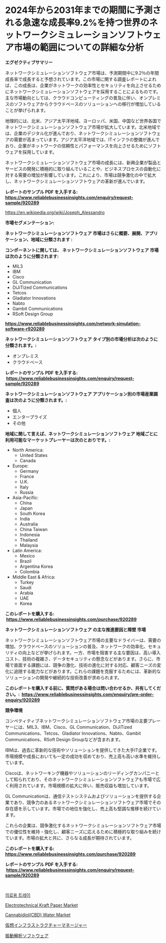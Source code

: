 <p><h1>2024年から2031年までの期間に予測される急速な成長率9.2%を持つ世界のネットワークシミュレーションソフトウェア市場の範囲についての詳細な分析</h1></p><p><strong>エグゼクティブサマリー</strong></p>
<p><p>ネットワークシミュレーションソフトウェア市場は、予測期間中に9.2％の年間成長率で成長すると予想されています。この市場に関する調査レポートによれば、この成長は、企業がネットワークの効率性とセキュリティを向上させるためにネットワークシミュレーションソフトウェアを採用することによるものです。主な市場動向としては、クラウドコンピューティングの普及に伴い、オンプレミスのソフトウェアからクラウドベースのソリューションへの移行が増加していることが挙げられます。</p><p>地理的には、北米、アジア太平洋地域、ヨーロッパ、米国、中国など世界各国でネットワークシミュレーションソフトウェア市場が拡大しています。北米地域では、企業のデジタル化が進んでおり、ネットワークシミュレーションソフトウェアの需要が高まっています。アジア太平洋地域では、ITインフラの整備が進んでおり、企業がネットワークの信頼性とパフォーマンスを向上させるためにソフトウェアを採用しています。</p><p>ネットワークシミュレーションソフトウェア市場の成長には、新興企業が製品とサービスの開発に積極的に取り組んでいることや、ビジネスプロセスの自動化に対する需要の増加が影響しています。これにより、市場は競争激化の中で拡大し、ネットワークシミュレーションソフトウェアの革新が進んでいます。</p></p>
<p><strong>レポートのサンプル PDF を入手する: <a href="https://www.reliablebusinessinsights.com/enquiry/request-sample/920289">https://www.reliablebusinessinsights.com/enquiry/request-sample/920289</a></strong></p>
<p><a href="https://en.wikipedia.org/wiki/Joseph_Alessandro">https://en.wikipedia.org/wiki/Joseph_Alessandro</a></p>
<p><strong>市場セグメンテーション:</strong></p>
<p><strong> ネットワークシミュレーションソフトウェア 市場はさらに概要、展開、アプリケーション、地域に分類されます :</strong></p>
<p><strong>コンポーネントに関しては、 ネットワークシミュレーションソフトウェア 市場は次のように分類されます: &nbsp;</strong></p>
<p><ul><li>MIL3</li><li>IBM</li><li>Cisco</li><li>GL Communication</li><li>DiJiTized Communications</li><li>Tetcos</li><li>Gladiator Innovations</li><li>Nabto</li><li>Gambit Communications</li><li>RSoft Design Group</li></ul></p>
<p><strong><a href="https://www.reliablebusinessinsights.com/network-simulation-software-r920289">https://www.reliablebusinessinsights.com/network-simulation-software-r920289</a></strong></p>
<p><strong> ネットワークシミュレーションソフトウェア タイプ別の市場分析は次のように分類されます。:</strong></p>
<p><ul><li>オンプレミス</li><li>クラウドベース</li></ul></p>
<p><strong>レポートのサンプル PDF を入手する: &nbsp;<a href="https://www.reliablebusinessinsights.com/enquiry/request-sample/920289">https://www.reliablebusinessinsights.com/enquiry/request-sample/920289</a></strong></p>
<p><strong> ネットワークシミュレーションソフトウェア アプリケーション別の市場産業調査は次のように分類されます。:</strong></p>
<p><ul><li>個人</li><li>エンタープライズ</li><li>その他</li></ul></p>
<p><strong>地域に関して言えば、ネットワークシミュレーションソフトウェア 地域ごとに利用可能なマーケットプレーヤーは次のとおりです。:</strong></p>
<p><ul>
    <li>
        North America:
        <ul>
            <li>United States</li>
            <li>Canada</li>
        </ul>
    </li>
    <li>
        Europe:
        <ul>
            <li>Germany</li>
            <li>France</li>
            <li>U.K.</li>
            <li>Italy</li>
            <li>Russia</li>
        </ul>
    </li>
    <li>
        Asia-Pacific:
        <ul>
            <li>China</li>
            <li>Japan</li>
            <li>South Korea</li>
            <li>India</li>
            <li>Australia</li>
            <li>China Taiwan</li>
            <li>Indonesia</li>
            <li>Thailand</li>
            <li>Malaysia</li>
        </ul>
    </li>
    <li>
        Latin America:
        <ul>
            <li>Mexico</li>
            <li>Brazil</li>
            <li>Argentina Korea</li>
            <li>Colombia</li>
        </ul>
    </li>
    <li>
        Middle East & Africa:
        <ul>
            <li>Turkey</li>
            <li>Saudi</li>
            <li>Arabia</li>
            <li>UAE</li>
            <li>Korea</li>
        </ul>
    </li>
    </ul></p>
<p><strong>このレポートを購入する: &nbsp;<a href="https://www.reliablebusinessinsights.com/purchase/920289">https://www.reliablebusinessinsights.com/purchase/920289</a></strong></p>
<p><strong>ネットワークシミュレーションソフトウェア の主な推進要因と障壁 市場</strong></p>
<p><p>ネットワークシミュレーションソフトウェア市場の主要なドライバーは、需要の増加、クラウドベースのソリューションの普及、ネットワークの効率化、セキュリティの向上などが挙げられます。一方、市場を阻害する主な要因は、高い導入コスト、技術の複雑さ、データセキュリティの懸念などがあります。さらに、市場で直面する課題には、競争の激化、技術の進化に対する対応、顧客ニーズの変化に追随する能力などがあります。これらの課題を克服するためには、革新的なソリューションの開発や継続的な技術改善が求められます。</p></p>
<p><strong>このレポートを購入する前に、質問がある場合は問い合わせるか、共有してください。:&nbsp; <a href="https://www.reliablebusinessinsights.com/enquiry/pre-order-enquiry/920289">https://www.reliablebusinessinsights.com/enquiry/pre-order-enquiry/920289</a></strong></p>
<p><strong>競争環境</strong></p>
<p><p>コンペティティブネットワークシミュレーションソフトウェア市場の主要プレーヤーには、MIL3、IBM、Cisco、GL Communication、DiJiTized Communications、Tetcos、Gladiator Innovations、Nabto、Gambit Communications、RSoft Design Groupなどが含まれます。</p><p>IBMは、過去に革新的な技術やソリューションを提供してきた大手IT企業です。市場規模や成長においても一定の成功を収めており、売上高も高い水準を維持しています。</p><p>Ciscoは、ネットワーキング機器やソリューションのリーディングカンパニーとして知られており、そのネットワークシミュレーションソフトウェアも市場で広く利用されています。市場規模の拡大に伴い、販売収益も増加しています。</p><p>GL Communicationは、通信テストシステムおよびソリューションを提供する企業であり、競争力のあるネットワークシミュレーションソフトウェア市場でその存在感を示しています。市場での地位を強化し、売上高も堅調な推移を続けています。</p><p>これらの企業は、競争激化するネットワークシミュレーションソフトウェア市場での優位性を維持・強化し、顧客ニーズに応えるために積極的な取り組みを続けています。市場の拡大と共に、さらなる成長が期待されています。</p></p>
<p><strong>このレポートを購入する: &nbsp; <a href="https://www.reliablebusinessinsights.com/purchase/920289">https://www.reliablebusinessinsights.com/purchase/920289</a></strong></p>
<p><strong>レポートのサンプル PDF を入手する: &nbsp;<a href="https://www.reliablebusinessinsights.com/enquiry/request-sample/920289">https://www.reliablebusinessinsights.com/enquiry/request-sample/920289</a></strong><strong></strong></p>
<p>&nbsp;</p>
<p><p><a href="https://github.com/LuckeyCorbin/Market-Research-Report-List-1/blob/main/2872651185698.md">의료용 트레이</a></p><p><a href="https://github.com/sarohimweaach77/Market-Research-Report-List-1/blob/main/electrotechnical-kraft-paper-market.md">Electrotechnical Kraft Paper Market</a></p><p><a href="https://medium.com/@bubursruntul3/global-cannabidiol-cbd-water-market-exploring-market-share-market-trends-and-future-growth-b095e577423d">Cannabidiol(CBD) Water Market</a></p><p><a href="https://github.com/RandallRunte2023/Market-Research-Report-List-2/blob/main/6945968183069.md">仮想インフラストラクチャーマネージャー</a></p><p><a href="https://github.com/TerrellConn/Market-Research-Report-List-2/blob/main/5728131183068.md">振動解析ソフトウェア</a></p></p>